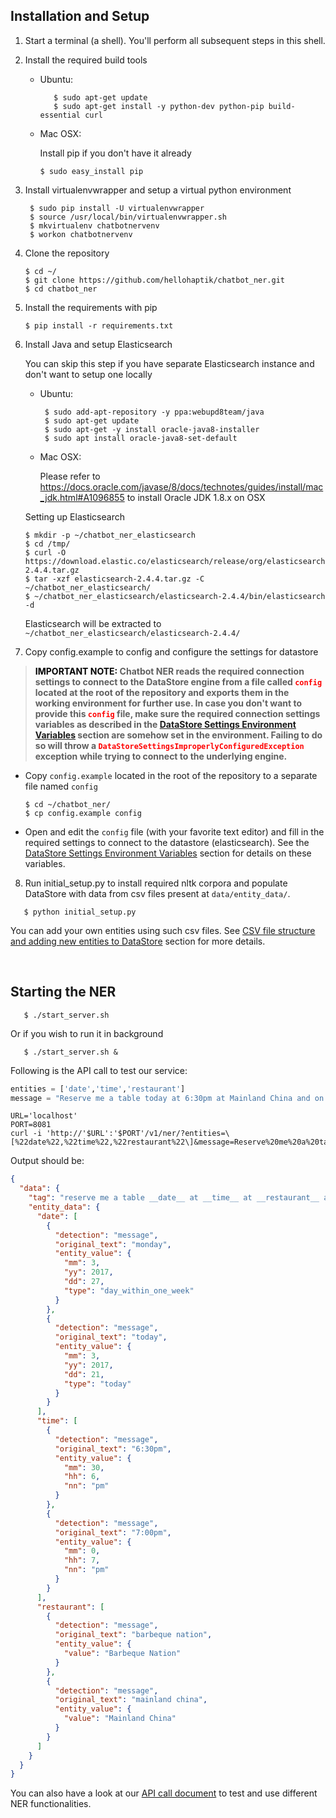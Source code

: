 ## Installation and Setup

1. Start a terminal (a shell). You'll perform all subsequent steps in this shell.
2. Install the required build tools

   - Ubuntu:

     ```shell
        $ sudo apt-get update
        $ sudo apt-get install -y python-dev python-pip build-essential curl
     ```

   - Mac OSX:

     Install pip if you don't have it already

     ```shell
     $ sudo easy_install pip
     ```


3.  Install virtualenvwrapper and setup a virtual python environment

    ```shell
     $ sudo pip install -U virtualenvwrapper
     $ source /usr/local/bin/virtualenvwrapper.sh
     $ mkvirtualenv chatbotnervenv
     $ workon chatbotnervenv
    ```

4.  Clone the repository

    ```shell
    $ cd ~/
    $ git clone https://github.com/hellohaptik/chatbot_ner.git
    $ cd chatbot_ner
    ```

5.  Install the requirements with pip

    ```shell
    $ pip install -r requirements.txt
    ```

6.  Install Java and setup Elasticsearch

     You can skip this step if you have separate Elasticsearch instance and don't want to setup one locally

    -  Ubuntu:

       ```shell
        $ sudo add-apt-repository -y ppa:webupd8team/java
        $ sudo apt-get update
        $ sudo apt-get -y install oracle-java8-installer
        $ sudo apt install oracle-java8-set-default
       ```

    -  Mac OSX:

         Please refer to https://docs.oracle.com/javase/8/docs/technotes/guides/install/mac_jdk.html#A1096855 to install Oracle JDK 1.8.x on OSX

    Setting up Elasticsearch

    ```shell
    $ mkdir -p ~/chatbot_ner_elasticsearch
    $ cd /tmp/
    $ curl -O https://download.elastic.co/elasticsearch/release/org/elasticsearch/distribution/tar/elasticsearch/2.4.4/elasticsearch-2.4.4.tar.gz
    $ tar -xzf elasticsearch-2.4.4.tar.gz -C ~/chatbot_ner_elasticsearch/
    $ ~/chatbot_ner_elasticsearch/elasticsearch-2.4.4/bin/elasticsearch -d
    ```

     Elasticsearch will be extracted to `~/chatbot_ner_elasticsearch/elasticsearch-2.4.4/`


7. Copy config.example to config and configure the settings for datastore

 > **<span style="color:black"> IMPORTANT NOTE:</span> Chatbot NER reads the required connection settings to connect to the DataStore engine from a file called <span style="color:red">`config`</span> located at the root of the repository and exports them in the working environment for further use. In case you don't want to provide this <span style="color:red">`config`</span> file, make sure the required connection settings variables as described in the [DataStore Settings Environment Variables](/docs/datastore_variables.md) section are somehow set in the environment. Failing to do so will throw a <span style="color:red">`DataStoreSettingsImproperlyConfiguredException`</span> exception while trying to connect to the underlying engine.**

-    Copy `config.example` located in the root of the repository to a separate file named `config`

     ```shell
     $ cd ~/chatbot_ner/
     $ cp config.example config
     ```

-    Open and edit the `config` file (with your favorite text editor) and fill in the required settings to connect to the datastore (elasticsearch). See the [DataStore Settings Environment Variables](/docs/datastore_variables.md) section for details on these variables.

8. Run initial_setup.py to install required nltk corpora and populate DataStore with data from csv files present at `data/entity_data/`.


```shell
   $ python initial_setup.py
```

You can add your own entities using such csv files. See [CSV file structure and adding new entities to DataStore](/docs/adding_entities.md) section for more details.


​        
## Starting the NER

```shell
   $ ./start_server.sh
```

   Or if you wish to run it in background

```shell
   $ ./start_server.sh &
```

Following is the API call to test our service:

```python
entities = ['date','time','restaurant']
message = "Reserve me a table today at 6:30pm at Mainland China and on Monday at 7:00pm at Barbeque Nation" 
```

```shell
URL='localhost'
PORT=8081
curl -i 'http://'$URL':'$PORT'/v1/ner/?entities=\[%22date%22,%22time%22,%22restaurant%22\]&message=Reserve%20me%20a%20table%20today%20at%206:30pm%20at%20Mainland%20China%20and%20on%20Monday%20at%207:00pm%20at%20Barbeque%20Nation'
```

Output should be:

```json
{
  "data": {
    "tag": "reserve me a table __date__ at __time__ at __restaurant__ and on __date__ at __time__ at __restaurant__",
    "entity_data": {
      "date": [
        {
          "detection": "message",
          "original_text": "monday",
          "entity_value": {
            "mm": 3,
            "yy": 2017,
            "dd": 27,
            "type": "day_within_one_week"
          }
        },
        {
          "detection": "message",
          "original_text": "today",
          "entity_value": {
            "mm": 3,
            "yy": 2017,
            "dd": 21,
            "type": "today"
          }
        }
      ],
      "time": [
        {
          "detection": "message",
          "original_text": "6:30pm",
          "entity_value": {
            "mm": 30,
            "hh": 6,
            "nn": "pm"
          }
        },
        {
          "detection": "message",
          "original_text": "7:00pm",
          "entity_value": {
            "mm": 0,
            "hh": 7,
            "nn": "pm"
          }
        }
      ],
      "restaurant": [
        {
          "detection": "message",
          "original_text": "barbeque nation",
          "entity_value": {
            "value": "Barbeque Nation"
          }
        },
        {
          "detection": "message",
          "original_text": "mainland china",
          "entity_value": {
            "value": "Mainland China"
          }
        }
      ]
    }
  }
}
```

You can also have a look at our [API call document](/docs/api_call.md) to test and use different NER functionalities.
